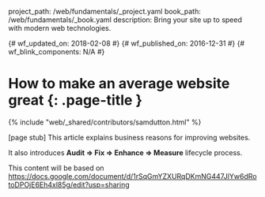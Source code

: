 project_path: /web/fundamentals/_project.yaml
book_path: /web/fundamentals/_book.yaml
description: Bring your site up to speed with modern web technologies.

{# wf_updated_on: 2018-02-08 #}
{# wf_published_on: 2016-12-31 #}
{# wf_blink_components: N/A #}

# How to make an average website great {: .page-title }

{% include "web/_shared/contributors/samdutton.html" %}

[page stub] This article explains business reasons for improving websites.

It also introduces **Audit => Fix => Enhance => Measure** lifecycle process.

This content will be based on https://docs.google.com/document/d/1rSqGmYZXURqDKmNG447JlYw6dRotoDPOjE6Eh4xl85g/edit?usp=sharing
